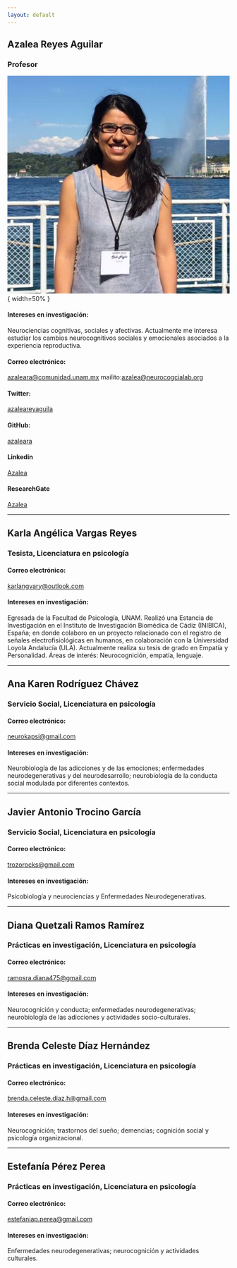 ```yaml
---
layout: default 
---
```


## Azalea Reyes Aguilar
### Profesor 
![](aza2.png) { width=50% }

#### Intereses en investigación: 
Neurociencias cognitivas, sociales y afectivas. Actualmente me interesa estudiar los cambios neurocognitivos sociales y emocionales asociados a la experiencia reproductiva.

#### Correo electrónico: 
azaleara@comunidad.unam.mx
mailito:azalea@neurocogcialab.org

#### Twitter:
[azaleareyaguila](https://twitter.com/azaleareyaguila)

#### GitHub:
[azaleara](https://github.com/azaleara)

#### Linkedin 
[Azalea](https://www.linkedin.com/in/azalea-reyes-aguilar-5a328b70)

#### ResearchGate
[Azalea](https://www.researchgate.net/profile/Azalea_Reyes_Aguilar)

**********

## Karla Angélica Vargas Reyes
### Tesista, Licenciatura en psicología 

#### Correo electrónico:
karlangvary@outlook.com

#### Intereses en investigación:
Egresada de la Facultad de Psicología, UNAM. Realizó una Estancia de Investigación en el Instituto de Investigación Biomédica de Cádiz (INIBICA), España; en donde colaboro en un proyecto relacionado con el registro de señales electrofisiológicas en humanos, en colaboración con la Universidad Loyola Andalucía (ULA). Actualmente realiza su tesis de grado en Empatía y Personalidad. Áreas de interés: Neurocognición, empatía, lenguaje.

**********

## Ana Karen Rodríguez Chávez 
### Servicio Social, Licenciatura en psicología

#### Correo electrónico: 
neurokapsi@gmail.com

#### Intereses en investigación:
Neurobiología de las adicciones y de las emociones; enfermedades neurodegenerativas y del neurodesarrollo; neurobiología de la conducta social modulada por diferentes contextos.

**********

## Javier Antonio Trocino García
### Servicio Social, Licenciatura en psicología 

#### Correo electrónico:
trozorocks@gmail.com

#### Intereses en investigación:
Psicobiología y neurociencias y Enfermedades Neurodegenerativas.

**********

## Diana Quetzali Ramos Ramírez
### Prácticas en investigación, Licenciatura en psicología 

#### Correo electrónico:
ramosra.diana475@gmail.com

#### Intereses en investigación:
Neurocognición y conducta; enfermedades neurodegenerativas; neurobiología de las adicciones y actividades socio-culturales.

**********

## Brenda Celeste Díaz Hernández
### Prácticas en investigación, Licenciatura en psicología 

#### Correo electrónico:
brenda.celeste.diaz.h@gmail.com

#### Intereses en investigación:
Neurocognición; trastornos del sueño; demencias; cognición social y psicología organizacional.

**********

## Estefanía Pérez Perea
### Prácticas en investigación, Licenciatura en psicología 

#### Correo electrónico:
estefaniap.perea@gmail.com

#### Intereses en investigación:
Enfermedades neurodegenerativas; neurocognición y actividades culturales. 


